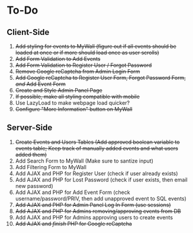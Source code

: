 # To-Do
## Client-Side
1. ~~Add styling for events to MyWall (figure out if all events should be loaded at once or if more should load once as user scrolls)~~
2. ~~Add Form Validation to Add Events~~
3. ~~Add Form Validation to Register User / Forgot Password~~
4. ~~Remove Google reCaptcha from Admin Login Form~~
5. ~~Add Google reCaptcha to Register User Form, Forgot Password Form, _and_ Add Event Form~~
6. ~~Create and Style Admin Panel Page~~
7. ~~If possible, make all styling compatible with mobile~~
8. Use LazyLoad to make webpage load quicker?
9. ~~Configure "More Information" button on MyWall~~

## Server-Side
1. ~~Create Events and Users Tables (Add approved boolean variable to events table; Keep track of manually added events and what users added them)~~
2. Add Search Form to MyWall (Make sure to santize input)
3. Add Filtering Form to MyWall
4. Add AJAX and PHP for Register User (check if user already exists)
5. Add AJAX and PHP for Lost Password (check if user exists, then email new password)
6. Add AJAX and PHP for Add Event Form (check username/password/PRIV, then add unapproved event to SQL events)
7. ~~Add AJAX and PHP for Admin Panel Log In Form (use sessions)~~
8. ~~Add AJAX and PHP for Admins removing/approving events from DB~~
9. Add AJAX and PHP for Admins approving users to create events
10. ~~Add AJAX and _finish_ PHP for Google reCaptcha~~
